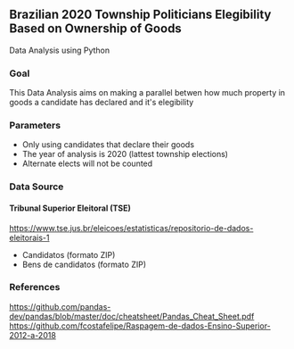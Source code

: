 ## Brazilian 2020 Township Politicians Elegibility Based on Ownership of Goods 
Data Analysis using Python
### Goal
This Data Analysis aims on making a parallel betwen how much property in goods a candidate has declared and it's elegibility


### Parameters
   - Only using candidates that declare their goods
   - The year of analysis is 2020 (lattest township elections)
   - Alternate elects will not be counted
   
### Data Source
#### Tribunal Superior Eleitoral (TSE)
https://www.tse.jus.br/eleicoes/estatisticas/repositorio-de-dados-eleitorais-1 
  - Candidatos (formato ZIP)
  - Bens de candidatos (formato ZIP)

### References
https://github.com/pandas-dev/pandas/blob/master/doc/cheatsheet/Pandas_Cheat_Sheet.pdf </br>
https://github.com/fcostafelipe/Raspagem-de-dados-Ensino-Superior-2012-a-2018
